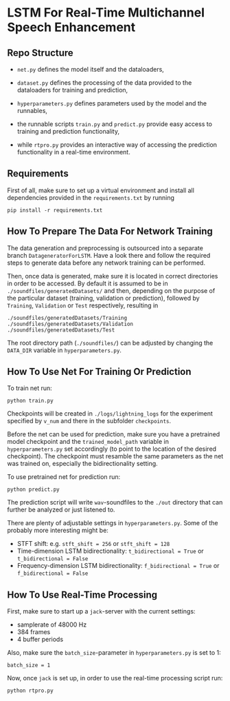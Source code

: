 # LSTM For Real-Time Multichannel Speech Enhancement

## Repo Structure

- `net.py` defines the model itself and the dataloaders,

- `dataset.py` defines the processing of the data provided to the dataloaders for training and prediction,

- `hyperparameters.py` defines parameters used by the model and the runnables,

- the runnable scripts `train.py` and `predict.py` provide easy access to training and prediction functionality,

- while `rtpro.py` provides an interactive way of accessing the prediction functionality in a real-time environment.

## Requirements

First of all, make sure to set up a virtual environment and install all dependencies provided in the `requirements.txt` by running

    pip install -r requirements.txt

## How To Prepare The Data For Network Training

The data generation and preprocessing is outsourced into a separate branch `DatageneratorForLSTM`. Have a look there and follow the required steps to generate data before any network training can be performed.

Then, once data is generated, make sure it is located in correct directories in order to be accessed. By default it is assumed to be in `./soundfiles/generatedDatasets/` and then, depending on the purpose of the particular dataset (training, validation or prediction), followed by `Training`, `Validation` or `Test` respectively, resulting in

    ./soundfiles/generatedDatasets/Training
    ./soundfiles/generatedDatasets/Validation
    ./soundfiles/generatedDatasets/Test

The root directory path (`./soundfiles/`) can be adjusted by changing the `DATA_DIR` variable in `hyperparameters.py`.

## How To Use Net For Training Or Prediction

To train net run:

    python train.py

Checkpoints will be created in `./logs/lightning_logs` for the experiment specified by `v_num` and there in the subfolder `checkpoints`.

Before the net can be used for prediction, make sure you have a pretrained model checkpoint and the `trained_model_path` variable in `hyperparameters.py` set accordingly (to point to the location of the desired checkpoint). The checkpoint must resamble the same parameters as the net was trained on, especially the bidirectionality setting.

To use pretrained net for prediction run:

    python predict.py

The prediction script will write `wav`-soundfiles to the `./out` directory that can further be analyzed or just listened to.

There are plenty of adjustable settings in `hyperparameters.py`. Some of the probably more interesting might be:

- STFT shift: e.g. `stft_shift = 256` or `stft_shift = 128`
- Time-dimension LSTM bidirectionality: `t_bidirectional = True` or `t_bidirectional = False`
- Frequency-dimension LSTM bidirectionality: `f_bidirectional = True` or `f_bidirectional = False`

## How To Use Real-Time Processing

First, make sure to start up a `jack`-server with the current settings:

- samplerate of 48000 Hz
- 384 frames
- 4 buffer periods

Also, make sure the `batch_size`-parameter in `hyperparameters.py` is set to 1:

    batch_size = 1

Now, once `jack` is set up, in order to use the real-time processing script run:

    python rtpro.py
